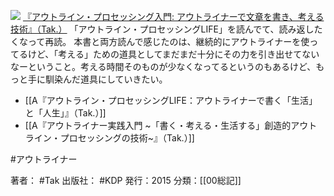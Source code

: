 [![](https://images-fe.ssl-images-amazon.com/images/I/41WikKyn%2BuL._SL160_.jpg)](http://www.amazon.co.jp/exec/obidos/ASIN/B00XCIETIG/choiyaki81-22/ref=nosim)
[『アウトライン・プロセッシング入門: アウトライナーで文章を書き、考える技術』（Tak.）](http://www.amazon.co.jp/exec/obidos/ASIN/B00XCIETIG/choiyaki81-22/ref=nosim)
「アウトライン・プロセッシングLIFE」を読んでて、読み返したくなって再読。
本書と両方読んで感じたのは、継続的にアウトライナーを使ってるけど、「考える」ための道具としてまだまだ十分にその力を引き出せてないなーということ。考える時間そのものが少なくなってるというのもあるけど、もっと手に馴染んだ道具にしていきたい。

- [[A『アウトライン・プロセッシングLIFE：アウトライナーで書く「生活」と「人生」』（Tak.）]]
- [[A『アウトライナー実践入門 ~「書く・考える・生活する」創造的アウトライン・プロセッシングの技術~』（Tak.）]]

#アウトライナー 

著者： #Tak
出版社： #KDP
発行：2015
分類：[[00総記]]